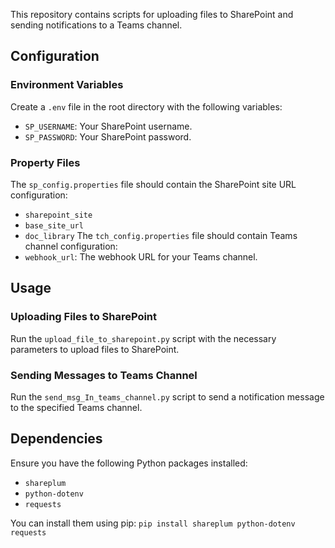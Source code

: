 This repository contains scripts for uploading files to SharePoint and sending notifications to a Teams channel.

## Configuration

### Environment Variables
Create a `.env` file in the root directory with the following variables:
- `SP_USERNAME`: Your SharePoint username.
- `SP_PASSWORD`: Your SharePoint password.

### Property Files
The `sp_config.properties` file should contain the SharePoint site URL configuration:
- `sharepoint_site`
- `base_site_url`
- `doc_library`
The `tch_config.properties` file should contain Teams channel configuration:
- `webhook_url`: The webhook URL for your Teams channel.


## Usage

### Uploading Files to SharePoint
Run the `upload_file_to_sharepoint.py` script with the necessary parameters to upload files to SharePoint.

### Sending Messages to Teams Channel
Run the `send_msg_In_teams_channel.py` script to send a notification message to the specified Teams channel.

## Dependencies
Ensure you have the following Python packages installed:
- `shareplum`
- `python-dotenv`
- `requests`

You can install them using pip:
`pip install shareplum python-dotenv requests`
